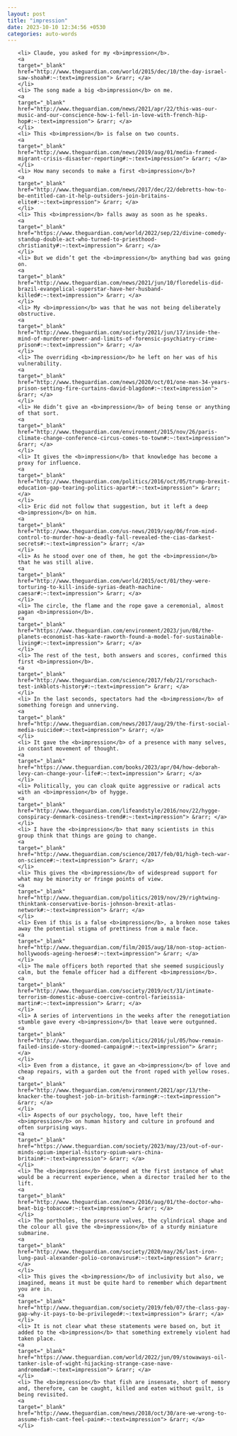 ```yaml
---
layout: post
title: "impression"
date: 2023-10-10 12:34:56 +0530
categories: auto-words
---
```

<ol>

    <li> Claude, you asked for my <b>impression</b>.
    <a 
    target="_blank" 
    href="http://www.theguardian.com/world/2015/dec/10/the-day-israel-saw-shoah#:~:text=impression"> &rarr; </a>
    </li>
    <li> The song made a big <b>impression</b> on me.
    <a 
    target="_blank" 
    href="http://www.theguardian.com/news/2021/apr/22/this-was-our-music-and-our-conscience-how-i-fell-in-love-with-french-hip-hop#:~:text=impression"> &rarr; </a>
    </li>
    <li> This <b>impression</b> is false on two counts.
    <a 
    target="_blank" 
    href="http://www.theguardian.com/news/2019/aug/01/media-framed-migrant-crisis-disaster-reporting#:~:text=impression"> &rarr; </a>
    </li>
    <li> How many seconds to make a first <b>impression</b>?
    <a 
    target="_blank" 
    href="http://www.theguardian.com/news/2017/dec/22/debretts-how-to-be-entitled-can-it-help-outsiders-join-britains-elite#:~:text=impression"> &rarr; </a>
    </li>
    <li> This <b>impression</b> falls away as soon as he speaks.
    <a 
    target="_blank" 
    href="https://www.theguardian.com/world/2022/sep/22/divine-comedy-standup-double-act-who-turned-to-priesthood-christianity#:~:text=impression"> &rarr; </a>
    </li>
    <li> But we didn’t get the <b>impression</b> anything bad was going on.
    <a 
    target="_blank" 
    href="http://www.theguardian.com/news/2021/jun/10/floredelis-did-brazil-evangelical-superstar-have-her-husband-killed#:~:text=impression"> &rarr; </a>
    </li>
    <li> My <b>impression</b> was that he was not being deliberately obstructive.
    <a 
    target="_blank" 
    href="http://www.theguardian.com/society/2021/jun/17/inside-the-mind-of-murderer-power-and-limits-of-forensic-psychiatry-crime-prison#:~:text=impression"> &rarr; </a>
    </li>
    <li> The overriding <b>impression</b> he left on her was of his vulnerability.
    <a 
    target="_blank" 
    href="http://www.theguardian.com/news/2020/oct/01/one-man-34-years-prison-setting-fire-curtains-david-blagdon#:~:text=impression"> &rarr; </a>
    </li>
    <li> He didn’t give an <b>impression</b> of being tense or anything of that sort.
    <a 
    target="_blank" 
    href="http://www.theguardian.com/environment/2015/nov/26/paris-climate-change-conference-circus-comes-to-town#:~:text=impression"> &rarr; </a>
    </li>
    <li> It gives the <b>impression</b> that knowledge has become a proxy for influence.
    <a 
    target="_blank" 
    href="http://www.theguardian.com/politics/2016/oct/05/trump-brexit-education-gap-tearing-politics-apart#:~:text=impression"> &rarr; </a>
    </li>
    <li> Eric did not follow that suggestion, but it left a deep <b>impression</b> on him.
    <a 
    target="_blank" 
    href="http://www.theguardian.com/us-news/2019/sep/06/from-mind-control-to-murder-how-a-deadly-fall-revealed-the-cias-darkest-secrets#:~:text=impression"> &rarr; </a>
    </li>
    <li> As he stood over one of them, he got the <b>impression</b> that he was still alive.
    <a 
    target="_blank" 
    href="http://www.theguardian.com/world/2015/oct/01/they-were-torturing-to-kill-inside-syrias-death-machine-caesar#:~:text=impression"> &rarr; </a>
    </li>
    <li> The circle, the flame and the rope gave a ceremonial, almost pagan <b>impression</b>.
    <a 
    target="_blank" 
    href="https://www.theguardian.com/environment/2023/jun/08/the-planets-economist-has-kate-raworth-found-a-model-for-sustainable-living#:~:text=impression"> &rarr; </a>
    </li>
    <li> The rest of the test, both answers and scores, confirmed this first <b>impression</b>.
    <a 
    target="_blank" 
    href="http://www.theguardian.com/science/2017/feb/21/rorschach-test-inkblots-history#:~:text=impression"> &rarr; </a>
    </li>
    <li> In the last seconds, spectators had the <b>impression</b> of something foreign and unnerving.
    <a 
    target="_blank" 
    href="http://www.theguardian.com/news/2017/aug/29/the-first-social-media-suicide#:~:text=impression"> &rarr; </a>
    </li>
    <li> It gave the <b>impression</b> of a presence with many selves, in constant movement of thought.
    <a 
    target="_blank" 
    href="https://www.theguardian.com/books/2023/apr/04/how-deborah-levy-can-change-your-life#:~:text=impression"> &rarr; </a>
    </li>
    <li> Politically, you can cloak quite aggressive or radical acts with an <b>impression</b> of hygge.
    <a 
    target="_blank" 
    href="http://www.theguardian.com/lifeandstyle/2016/nov/22/hygge-conspiracy-denmark-cosiness-trend#:~:text=impression"> &rarr; </a>
    </li>
    <li> I have the <b>impression</b> that many scientists in this group think that things are going to change.
    <a 
    target="_blank" 
    href="http://www.theguardian.com/science/2017/feb/01/high-tech-war-on-science#:~:text=impression"> &rarr; </a>
    </li>
    <li> This gives the <b>impression</b> of widespread support for what may be minority or fringe points of view.
    <a 
    target="_blank" 
    href="http://www.theguardian.com/politics/2019/nov/29/rightwing-thinktank-conservative-boris-johnson-brexit-atlas-network#:~:text=impression"> &rarr; </a>
    </li>
    <li> Even if this is a false <b>impression</b>, a broken nose takes away the potential stigma of prettiness from a male face.
    <a 
    target="_blank" 
    href="http://www.theguardian.com/film/2015/aug/18/non-stop-action-hollywoods-ageing-heroes#:~:text=impression"> &rarr; </a>
    </li>
    <li> The male officers both reported that she seemed suspiciously calm, but the female officer had a different <b>impression</b>.
    <a 
    target="_blank" 
    href="http://www.theguardian.com/society/2019/oct/31/intimate-terrorism-domestic-abuse-coercive-control-farieissia-martin#:~:text=impression"> &rarr; </a>
    </li>
    <li> A series of interventions in the weeks after the renegotiation stumble gave every <b>impression</b> that leave were outgunned.
    <a 
    target="_blank" 
    href="http://www.theguardian.com/politics/2016/jul/05/how-remain-failed-inside-story-doomed-campaign#:~:text=impression"> &rarr; </a>
    </li>
    <li> Even from a distance, it gave an <b>impression</b> of love and cheap repairs, with a garden out the front roped with yellow roses.
    <a 
    target="_blank" 
    href="http://www.theguardian.com/environment/2021/apr/13/the-knacker-the-toughest-job-in-british-farming#:~:text=impression"> &rarr; </a>
    </li>
    <li> Aspects of our psychology, too, have left their <b>impression</b> on human history and culture in profound and often surprising ways.
    <a 
    target="_blank" 
    href="https://www.theguardian.com/society/2023/may/23/out-of-our-minds-opium-imperial-history-opium-wars-china-britain#:~:text=impression"> &rarr; </a>
    </li>
    <li> The <b>impression</b> deepened at the first instance of what would be a recurrent experience, when a director trailed her to the lift.
    <a 
    target="_blank" 
    href="http://www.theguardian.com/news/2016/aug/01/the-doctor-who-beat-big-tobacco#:~:text=impression"> &rarr; </a>
    </li>
    <li> The portholes, the pressure valves, the cylindrical shape and the colour all give the <b>impression</b> of a sturdy miniature submarine.
    <a 
    target="_blank" 
    href="http://www.theguardian.com/society/2020/may/26/last-iron-lung-paul-alexander-polio-coronavirus#:~:text=impression"> &rarr; </a>
    </li>
    <li> This gives the <b>impression</b> of inclusivity but also, we imagined, means it must be quite hard to remember which department you are in.
    <a 
    target="_blank" 
    href="http://www.theguardian.com/society/2019/feb/07/the-class-pay-gap-why-it-pays-to-be-privileged#:~:text=impression"> &rarr; </a>
    </li>
    <li> It is not clear what these statements were based on, but it added to the <b>impression</b> that something extremely violent had taken place.
    <a 
    target="_blank" 
    href="https://www.theguardian.com/world/2022/jun/09/stowaways-oil-tanker-isle-of-wight-hijacking-strange-case-nave-andromeda#:~:text=impression"> &rarr; </a>
    </li>
    <li> The <b>impression</b> that fish are insensate, short of memory and, therefore, can be caught, killed and eaten without guilt, is being revisited.
    <a 
    target="_blank" 
    href="http://www.theguardian.com/news/2018/oct/30/are-we-wrong-to-assume-fish-cant-feel-pain#:~:text=impression"> &rarr; </a>
    </li>